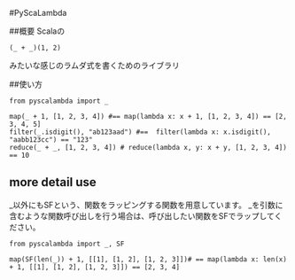 #PyScaLambda

##概要
Scalaの
	
	(_ + _)(1, 2)
	
みたいな感じのラムダ式を書くためのライブラリ

##使い方

	from pyscalambda import _
	
	map(_ + 1, [1, 2, 3, 4]) #== map(lambda x: x + 1, [1, 2, 3, 4]) == [2, 3, 4, 5]
	filter(_.isdigit(), "ab123aad") #==  filter(lambda x: x.isdigit(), "aabb123cc") == "123"
	reduce(_ + _, [1, 2, 3, 4]) # reduce(lambda x, y: x + y, [1, 2, 3, 4]) == 10

## more detail use

_以外にもSFという、関数をラッピングする関数を用意しています。
_を引数に含むような関数呼び出しを行う場合は、呼び出したい関数をSFでラップしてください。

	from pyscalambda import _, SF
	
	map(SF(len(_)) + 1, [[1], [1, 2], [1, 2, 3]])# == map(lambda x: len(x) + 1, [[1], [1, 2], [1, 2, 3]]) == [2, 3, 4]

